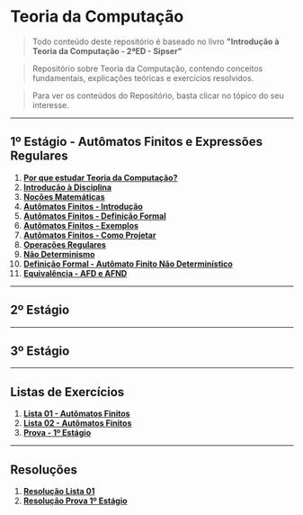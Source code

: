 # Teoria da Computação

> Todo conteúdo deste repositório é baseado no livro **"Introdução à Teoria da Computação - 2ªED - Sipser"**

> Repositório sobre Teoria da Computação, contendo conceitos fundamentais, explicações teóricas e exercícios resolvidos. 

> Para ver os conteúdos do Repositório, basta clicar no tópico do seu interesse.

---
## 1º Estágio - Autômatos Finitos e Expressões Regulares

1. **[Por que estudar Teoria da Computação?](primeiroEst/MotivosParaEstudar.md)**<br>
2. **[Introdução à Disciplina](primeiroEst/IntroducaoADisciplina.md)**<br>
3. **[Noções Matemáticas](primeiroEst/NocoesMatematicas.md)**<br>
4. **[Autômatos Finitos - Introdução](primeiroEst/intAutomatosFinitos.md)**<br>
5. **[Autômatos Finitos - Definição Formal](primeiroEst/defAutomatosFinitos.md)**<br>
6. **[Autômatos Finitos - Exemplos](primeiroEst/exemplosAutomatosFinitos.md)**<br>
7. **[Autômatos Finitos - Como Projetar](primeiroEst/projetarAutomatos.md)**<br>
8. **[Operações Regulares](primeiroEst/operacoesRegulares.md)**<br>
9. **[Não Determinismo](primeiroEst/naoDeterminismo.md)**<br>
10. **[Definição Formal - Autômato Finito Não Determinístico](primeiroEst/defFormalNaoDeterminismo.md)**<br>
11. **[Equivalência - AFD e AFND](primeiroEst/equivalencia.md)**<br>

---
## 2º Estágio

---
## 3º Estágio

---
## Listas de Exercícios

1. **[Lista 01 - Autômatos Finitos](exercicios/lista01AF.md)**<br>
2. **[Lista 02 - Autômatos Finitos](exercicios/lista02AF.md)**<br>
3. **[Prova - 1º Estágio](exercicios/lista03AF.md)**<br>

---
## Resoluções

1. **[Resolução Lista 01](exercicios/lista01.md)**
2. **[Resolução Prova 1º Estágio](exercicios/lista03.md)**
